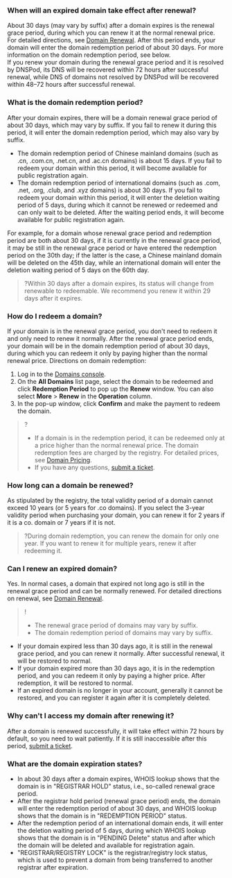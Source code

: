 ﻿

### When will an expired domain take effect after renewal?
About 30 days (may vary by suffix) after a domain expires is the renewal grace period, during which you can renew it at the normal renewal price. For detailed directions, see [Domain Renewal](https://intl.cloud.tencent.com/document/product/242/42872). After this period ends, your domain will enter the domain redemption period of about 30 days. For more information on the domain redemption period, see below.  
If you renew your domain during the renewal grace period and it is resolved by DNSPod, its DNS will be recovered within 72 hours after successful renewal, while DNS of domains not resolved by DNSPod will be recovered within 48–72 hours after successful renewal.

### What is the domain redemption period?
After your domain expires, there will be a domain renewal grace period of about 30 days, which may vary by suffix. If you fail to renew it during this period, it will enter the domain redemption period, which may also vary by suffix.

- The domain redemption period of Chinese mainland domains (such as .cn, .com.cn, .net.cn, and .ac.cn domains) is about 15 days. If you fail to redeem your domain within this period, it will become available for public registration again.
- The domain redemption period of international domains (such as .com, .net, .org, .club, and .xyz domains) is about 30 days. If you fail to redeem your domain within this period, it will enter the deletion waiting period of 5 days, during which it cannot be renewed or redeemed and can only wait to be deleted. After the waiting period ends, it will become available for public registration again.

For example, for a domain whose renewal grace period and redemption period are both about 30 days, if it is currently in the renewal grace period, it may be still in the renewal grace period or have entered the redemption period on the 30th day; if the latter is the case, a Chinese mainland domain will be deleted on the 45th day, while an international domain will enter the deletion waiting period of 5 days on the 60th day.
>?Within 30 days after a domain expires, its status will change from renewable to redeemable. We recommend you renew it within 29 days after it expires.
>

### How do I redeem a domain?
If your domain is in the renewal grace period, you don't need to redeem it and only need to renew it normally.
After the renewal grace period ends, your domain will be in the domain redemption period of about 30 days, during which you can redeem it only by paying higher than the normal renewal price.
Directions on domain redemption:
1. Log in to the [Domains console](https://console.cloud.tencent.com/domain/mydomain).
2. On the **All Domains** list page, select the domain to be redeemed and click **Redemption Period** to pop up the **Renew** window. You can also select **More** > **Renew** in the **Operation** column.
3. In the pop-up window, click **Confirm** and make the payment to redeem the domain.

>?
>- If a domain is in the redemption period, it can be redeemed only at a price higher than the normal renewal price. The domain redemption fees are charged by the registry. For detailed prices, see [Domain Pricing](https://buy.cloud.tencent.com/domain?price=1).
>- If you have any questions, [submit a ticket](https://intl.cloud.tencent.com/support).



### How long can a domain be renewed?
As stipulated by the registry, the total validity period of a domain cannot exceed 10 years (or 5 years for .co domains). If you select the 3-year validity period when purchasing your domain, you can renew it for 2 years if it is a co. domain or 7 years if it is not.
>?During domain redemption, you can renew the domain for only one year. If you want to renew it for multiple years, renew it after redeeming it.

### Can I renew an expired domain?
Yes. In normal cases, a domain that expired not long ago is still in the renewal grace period and can be normally renewed. For detailed directions on renewal, see [Domain Renewal](https://intl.cloud.tencent.com/document/product/242/42872).
>!
>- The renewal grace period of domains may vary by suffix.
>- The domain redemption period of domains may vary by suffix.
>
 - If your domain expired less than 30 days ago, it is still in the renewal grace period, and you can renew it normally. After successful renewal, it will be restored to normal.
 - If your domain expired more than 30 days ago, it is in the redemption period, and you can redeem it only by paying a higher price. After redemption, it will be restored to normal.
 - If an expired domain is no longer in your account, generally it cannot be restored, and you can register it again after it is completely deleted.  

### Why can't I access my domain after renewing it?
After a domain is renewed successfully, it will take effect within 72 hours by default, so you need to wait patiently. If it is still inaccessible after this period, [submit a ticket](https://intl.cloud.tencent.com/support).


### What are the domain expiration states?
- In about 30 days after a domain expires, WHOIS lookup shows that the domain is in "REGISTRAR HOLD" status, i.e., so-called renewal grace period.
- After the registrar hold period (renewal grace period) ends, the domain will enter the redemption period of about 30 days, and WHOIS lookup shows that the domain is in "REDEMPTION PERIOD" status.
- After the redemption period of an international domain ends, it will enter the deletion waiting period of 5 days, during which WHOIS lookup shows that the domain is in "PENDING Delete" status and after which the domain will be deleted and available for registration again.
- "REGISTRAR/REGISTRY LOCK" is the registrar/registry lock status, which is used to prevent a domain from being transferred to another registrar after expiration.




